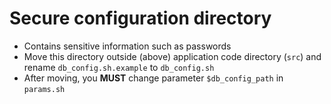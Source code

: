 # Secure configuration directory

* Contains sensitive information such as passwords
* Move this directory outside (above) application code directory (`src`) and rename `db_config.sh.example` to `db_config.sh`
* After moving, you **MUST** change parameter `$db_config_path` in `params.sh`
